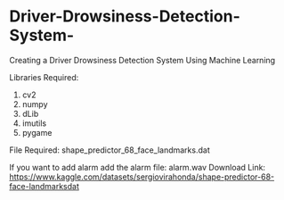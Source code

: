 # Driver-Drowsiness-Detection-System-
Creating a Driver Drowsiness Detection System Using Machine Learning

Libraries Required:
1. cv2
2. numpy
3. dLib
4. imutils
5. pygame

File Required:
shape_predictor_68_face_landmarks.dat

If you want to add alarm add the alarm file:
alarm.wav
Download Link: https://www.kaggle.com/datasets/sergiovirahonda/shape-predictor-68-face-landmarksdat
